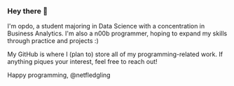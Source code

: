 ### Hey there 👋

I'm opdo, a student majoring in Data Science with a concentration in Business Analytics.
I'm also a n00b programmer, hoping to expand my skills through practice and projects :)

My GitHub is where I (plan to) store all of my programming-related work. If anything piques your interest, feel free to reach out!

Happy programming,
@netfledgling
<!--
**netfledgling/netfledgling** is a ✨ _special_ ✨ repository because its `README.md` (this file) appears on your GitHub profile.

Here are some ideas to get you started:

- 🔭 I’m currently working on ...
- 🌱 I’m currently learning ...
- 👯 I’m looking to collaborate on ...
- 🤔 I’m looking for help with ...
- 💬 Ask me about ...
- 📫 How to reach me: ...
- 😄 Pronouns: ...
- ⚡ Fun fact: ...
-->
